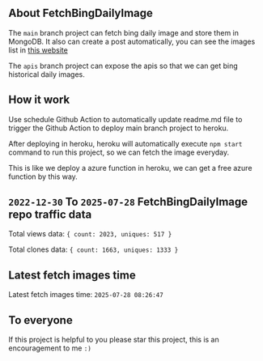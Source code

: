 ## About FetchBingDailyImage

The `main` branch project can fetch bing daily image and store them in MongoDB.
It also can create a post automatically, you can see the images list in [this website](https://oursalbum.netlify.app)

The `apis` branch project can expose the apis so that we can get bing historical daily images.

## How it work

Use schedule Github Action to automatically update readme.md file to trigger the Github Action to deploy main branch project to heroku.

After deploying in heroku, heroku will automatically execute `npm start` command to run this project, so we can fetch the image everyday.

This is like we deploy a azure function in heroku, we can get a free azure function by this way.

## `2022-12-30` To `2025-07-28` FetchBingDailyImage repo traffic data

Total views data: `{ count: 2023, uniques: 517 }`

Total clones data: `{ count: 1663, uniques: 1333 }`

## Latest fetch images time

Latest fetch images time: `2025-07-28 08:26:47`

## To everyone

If this project is helpful to you please star this project, this is an encouragement to me `:)`



